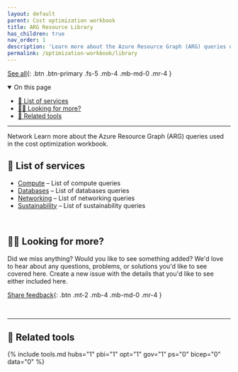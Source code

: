 ```yaml
---
layout: default
parent: Cost optimization workbook
title: ARG Resource Library
has_children: true
nav_order: 1
description: 'Learn more about the Azure Resource Graph (ARG) queries used in the cost optimization workbook.'
permalink: /optimization-workbook/library
---
```


[See all](#-list-of-services){: .btn .btn-primary .fs-5 .mb-4 .mb-md-0 .mr-4 }
<!--
[Secondary CTA](#){: .btn .fs-5 .mb-4 .mb-md-0 .mr-4 }
-->

<details open markdown="1">
   <summary class="fs-2 text-uppercase">On this page</summary>

- [📇 List of services](#-list-of-services)
- [🙋‍♀️ Looking for more?](#️-looking-for-more)
- [🧰 Related tools](#-related-tools)

</details>

---

<span class="fs-9 d-block mb-4">Network</span>
Learn more about the Azure Resource Graph (ARG) queries used in the cost optimization workbook.


## 📇 List of services

<!-- Sort list alphabetically for findability -->

<!--
### AI + machine learning
### Analytics
### Business applications
-->

- [Compute](compute/compute.md) – List of compute queries
- [Databases](databases/databases.md) – List of databases queries
- [Networking](networking/networking.md) – List of networking queries
- [Sustainability](sustainability/sustainability.md) – List of sustainability queries

<br>

## 🙋‍♀️ Looking for more?

Did we miss anything? Would you like to see something added? We'd love to hear about any questions, problems, or solutions you'd like to see covered here. Create a new issue with the details that you'd like to see either included here.

[Share feedback](https://github.com/microsoft/finops-toolkit/issues/new/choose){: .btn .mt-2 .mb-4 .mb-md-0 .mr-4 }

<br>

---

## 🧰 Related tools

{% include tools.md hubs="1" pbi="1" opt="1" gov="1" ps="0" bicep="0" data="0" %}

<br>